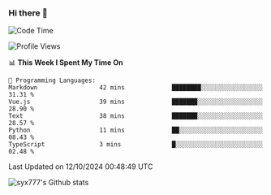 ### Hi there 👋

<!--
**syx777/syx777** is a ✨ _special_ ✨ repository because its `README.md` (this file) appears on your GitHub profile.

Here are some ideas to get you started:

- 🔭 I’m currently working on ...
- 🌱 I’m currently learning ...
- 👯 I’m looking to collaborate on ...
- 🤔 I’m looking for help with ...
- 💬 Ask me about ...
- 📫 How to reach me: ...
- 😄 Pronouns: ...
- ⚡ Fun fact: ...
-->
<!--START_SECTION:waka-->
![Code Time](http://img.shields.io/badge/Code%20Time-229%20hrs%207%20mins-blue)

![Profile Views](http://img.shields.io/badge/Profile%20Views-1-blue)

📊 **This Week I Spent My Time On** 

```text
💬 Programming Languages: 
Markdown                 42 mins             ████████░░░░░░░░░░░░░░░░░   31.31 % 
Vue.js                   39 mins             ███████░░░░░░░░░░░░░░░░░░   28.90 % 
Text                     38 mins             ███████░░░░░░░░░░░░░░░░░░   28.57 % 
Python                   11 mins             ██░░░░░░░░░░░░░░░░░░░░░░░   08.43 % 
TypeScript               3 mins              █░░░░░░░░░░░░░░░░░░░░░░░░   02.48 % 
```


 Last Updated on 12/10/2024 00:48:49 UTC
<!--END_SECTION:waka-->

![syx777's Github stats](https://github-readme-stats-syx777.vercel.app/api?username=syx777&show_icons=true&count_private=true)
